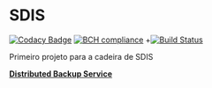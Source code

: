 # SDIS
[![Codacy Badge](https://api.codacy.com/project/badge/Grade/f9465f49a7d54c30b54c4a93ebb077bf)](https://www.codacy.com/app/bluedi/SDIS?utm_source=github.com&utm_medium=referral&utm_content=BlueDi/SDIS&utm_campaign=badger)
[![BCH compliance](https://bettercodehub.com/edge/badge/BlueDi/SDIS)](https://bettercodehub.com/)
 +[![Build Status](https://travis-ci.org/BlueDi/SDIS.svg?branch=master)](https://travis-ci.org/BlueDi/SDIS)

Primeiro projeto para a cadeira de SDIS

[<b>Distributed Backup Service</b>](https://web.fe.up.pt/~pfs/aulas/sd2017/projs/proj1/proj1.html)
